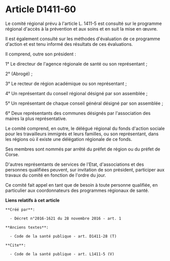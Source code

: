 # Article D1411-60

Le comité régional prévu à l'article L. 1411-5 est consulté sur le programme régional d'accès à la prévention et aux soins et
en suit la mise en œuvre. 

Il est également consulté sur les méthodes d'évaluation de ce programme d'action et est tenu informé des résultats de ces
évaluations. 

Il comprend, outre son président : 

1° Le directeur de l'agence régionale de santé ou son représentant ; 

2° (Abrogé) ; 

3° Le recteur de région académique ou son représentant ; 

4° Un représentant du conseil régional désigné par son assemblée ; 

5° Un représentant de chaque conseil général désigné par son assemblée ; 

6° Deux représentants des communes désignés par l'association des maires la plus représentative. 

Le comité comprend, en outre, le délégué régional du fonds d'action sociale pour les travailleurs immigrés et leurs familles,
ou son représentant, dans les régions où il existe une délégation régionale de ce fonds. 

Ses membres sont nommés par arrêté du préfet de région ou du préfet de Corse. 

D'autres représentants de services de l'Etat, d'associations et des personnes qualifiées peuvent, sur invitation de son
président, participer aux travaux du comité en fonction de l'ordre du jour. 

Ce comité fait appel en tant que de besoin à toute personne qualifiée, en particulier aux coordonnateurs des programmes
régionaux de santé.

**Liens relatifs à cet article**

	**Créé par**:

	  - Décret n°2016-1621 du 28 novembre 2016 - art. 1

	**Anciens textes**:

	  - Code de la santé publique - art. D1411-28 (T)

	**Cite**:

	  - Code de la santé publique - art. L1411-5 (V)
